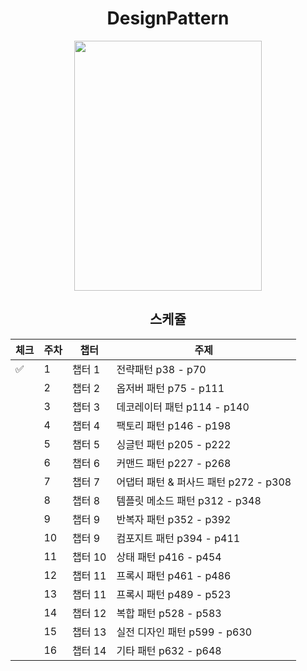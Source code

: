 
<div align=center>

# DesignPattern

<img src="https://user-images.githubusercontent.com/44316546/197382582-dbcd4fa4-1133-419d-813d-75d0135373a6.jpg" height="400" width="300" align-item="center">
 

##  스케쥴

| 체크 | 주차 | 챕터 | 주제 |
| --- | --- | --- | --- |
| ✅ | 1 | 챕터 1 | 전략패턴 p38 - p70 |
| | 2 | 챕터 2 | 옵저버 패턴 p75 - p111 |
| | 3 | 챕터 3 | 데코레이터 패턴 p114 - p140 |
| | 4 | 챕터 4 | 팩토리 패턴 p146 - p198 |
| | 5 | 챕터 5 | 싱글턴 패턴 p205 - p222 |
| | 6 | 챕터 6 | 커맨드 패턴 p227 - p268 |
| | 7 | 챕터 7 | 어댑터 패턴 & 퍼사드 패턴 p272 - p308 |
| | 8 | 챕터 8  | 템플릿 메소드 패턴 p312 - p348 |
| | 9 | 챕터 9  | 반복자 패턴 p352 - p392 |
| | 10 | 챕터 9 | 컴포지트 패턴 p394 - p411 |
| | 11 | 챕터 10 | 상태 패턴 p416 - p454 |
| | 12 | 챕터 11 | 프록시 패턴 p461 - p486 |
| | 13 | 챕터 11 | 프록시 패턴 p489 - p523 |
| | 14 | 챕터 12 | 복합 패턴 p528 - p583 |
| | 15 | 챕터 13 | 실전 디자인 패턴 p599 - p630 |
| | 16 | 챕터 14 | 기타 패턴 p632 - p648 |



</div>
